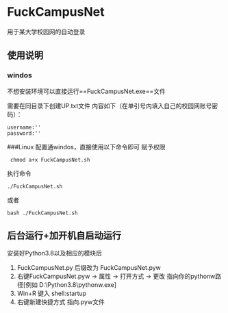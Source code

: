 # FuckCampusNet
用于某大学校园网的自动登录

## 使用说明

### windos
不想安装环境可以直接运行==FuckCampusNet.exe==文件

需要在同目录下创建UP.txt文件 内容如下（在单引号内填入自己的校园网账号密码）：

```
username:''
password:''
```

###Linux
配置通windos，直接使用以下命令即可
赋予权限
```
 chmod a+x FuckCampusNet.sh
 ```
 执行命令
 ```
 ./FuckCampusNet.sh
 ```
 或者
```
bash ./FuckCampusNet.sh
```


## 后台运行+加开机自启动运行

安装好Python3.8以及相应的模块后

1. FuckCampusNet.py 后缀改为 FuckCampusNet.pyw
2. 右键FuckCampusNet.pyw -> 属性 -> 打开方式 -> 更改 指向你的pythonw路径[例如 ‪D:\Python3.8\pythonw.exe]
3. Win+R 键入 shell:startup 
4. 右键新建快捷方式 指向.pyw文件



